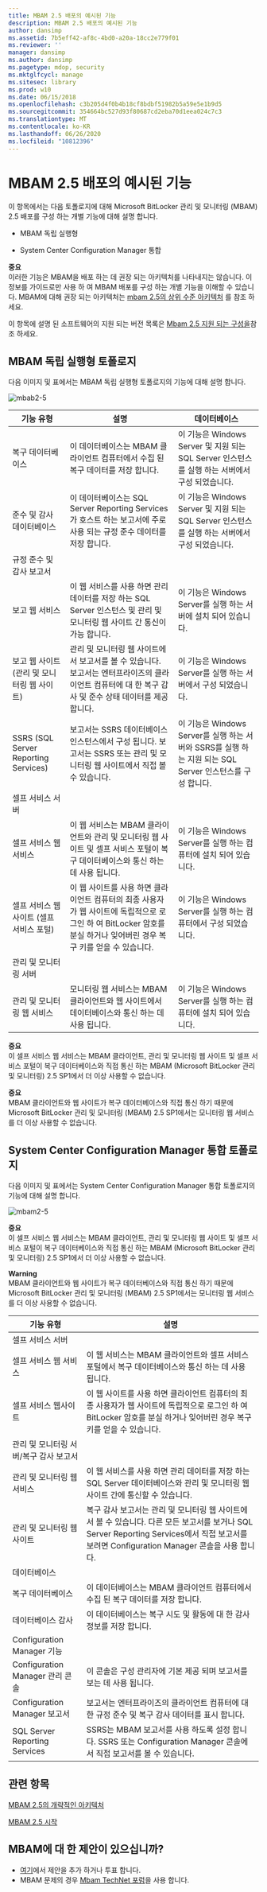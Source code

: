 ```yaml
---
title: MBAM 2.5 배포의 예시된 기능
description: MBAM 2.5 배포의 예시된 기능
author: dansimp
ms.assetid: 7b5eff42-af8c-4bd0-a20a-18cc2e779f01
ms.reviewer: ''
manager: dansimp
ms.author: dansimp
ms.pagetype: mdop, security
ms.mktglfcycl: manage
ms.sitesec: library
ms.prod: w10
ms.date: 06/15/2018
ms.openlocfilehash: c3b205d4f0b4b18cf8bdbf51982b5a59e5e1b9d5
ms.sourcegitcommit: 354664bc527d93f80687cd2eba70d1eea024c7c3
ms.translationtype: MT
ms.contentlocale: ko-KR
ms.lasthandoff: 06/26/2020
ms.locfileid: "10812396"
---
```

# MBAM 2.5 배포의 예시된 기능


이 항목에서는 다음 토폴로지에 대해 Microsoft BitLocker 관리 및 모니터링 (MBAM) 2.5 배포를 구성 하는 개별 기능에 대해 설명 합니다.

-   MBAM 독립 실행형

-   System Center Configuration Manager 통합

**중요**  
이러한 기능은 MBAM을 배포 하는 데 권장 되는 아키텍처를 나타내지는 않습니다. 이 정보를 가이드로만 사용 하 여 MBAM 배포를 구성 하는 개별 기능을 이해할 수 있습니다. MBAM에 대해 권장 되는 아키텍처는 [mbam 2.5의 상위 수준 아키텍처](high-level-architecture-for-mbam-25.md) 를 참조 하세요.



이 항목에 설명 된 소프트웨어의 지원 되는 버전 목록은 [Mbam 2.5 지원 되는 구성을](mbam-25-supported-configurations.md)참조 하세요.

## <a href="" id="bkmk-standalone"></a> MBAM 독립 실행형 토폴로지


다음 이미지 및 표에서는 MBAM 독립 실행형 토폴로지의 기능에 대해 설명 합니다.

![mbab2\-5](images/mbam2-5-standalonecomponents.png)

|기능 유형|설명|데이터베이스|
|-|-|-|
|복구 데이터베이스|이 데이터베이스는 MBAM 클라이언트 컴퓨터에서 수집 된 복구 데이터를 저장 합니다.|이 기능은 Windows Server 및 지원 되는 SQL Server 인스턴스를 실행 하는 서버에서 구성 되었습니다.|
|준수 및 감사 데이터베이스|이 데이터베이스는 SQL Server Reporting Services가 호스트 하는 보고서에 주로 사용 되는 규정 준수 데이터를 저장 합니다.|이 기능은 Windows Server 및 지원 되는 SQL Server 인스턴스를 실행 하는 서버에서 구성 되었습니다.|
|규정 준수 및 감사 보고서|||
|보고 웹 서비스|이 웹 서비스를 사용 하면 관리 데이터를 저장 하는 SQL Server 인스턴스 및 관리 및 모니터링 웹 사이트 간 통신이 가능 합니다.|이 기능은 Windows Server를 실행 하는 서버에 설치 되어 있습니다.|
|보고 웹 사이트 (관리 및 모니터링 웹 사이트)|관리 및 모니터링 웹 사이트에서 보고서를 볼 수 있습니다. 보고서는 엔터프라이즈의 클라이언트 컴퓨터에 대 한 복구 감사 및 준수 상태 데이터를 제공 합니다.|이 기능은 Windows Server를 실행 하는 서버에서 구성 되었습니다.|
|SSRS (SQL Server Reporting Services)|보고서는 SSRS 데이터베이스 인스턴스에서 구성 됩니다. 보고서는 SSRS 또는 관리 및 모니터링 웹 사이트에서 직접 볼 수 있습니다.|이 기능은 Windows Server를 실행 하는 서버와 SSRS를 실행 하는 지원 되는 SQL Server 인스턴스를 구성 합니다.|
|셀프 서비스 서버|||
|셀프 서비스 웹 서비스|이 웹 서비스는 MBAM 클라이언트와 관리 및 모니터링 웹 사이트 및 셀프 서비스 포털이 복구 데이터베이스와 통신 하는 데 사용 됩니다.|이 기능은 Windows Server를 실행 하는 컴퓨터에 설치 되어 있습니다.|
|셀프 서비스 웹 사이트 (셀프 서비스 포털)|이 웹 사이트를 사용 하면 클라이언트 컴퓨터의 최종 사용자가 웹 사이트에 독립적으로 로그인 하 여 BitLocker 암호를 분실 하거나 잊어버린 경우 복구 키를 얻을 수 있습니다.|이 기능은 Windows Server를 실행 하는 컴퓨터에서 구성 되었습니다.|
|관리 및 모니터링 서버|||
|관리 및 모니터링 웹 서비스|모니터링 웹 서비스는 MBAM 클라이언트와 웹 사이트에서 데이터베이스와 통신 하는 데 사용 됩니다.|이 기능은 Windows Server를 실행 하는 컴퓨터에 설치 되어 있습니다.|

**중요**  
이 셀프 서비스 웹 서비스는 MBAM 클라이언트, 관리 및 모니터링 웹 사이트 및 셀프 서비스 포털이 복구 데이터베이스와 직접 통신 하는 MBAM (Microsoft BitLocker 관리 및 모니터링) 2.5 SP1에서 더 이상 사용할 수 없습니다.

**중요**  
MBAM 클라이언트와 웹 사이트가 복구 데이터베이스와 직접 통신 하기 때문에 Microsoft BitLocker 관리 및 모니터링 (MBAM) 2.5 SP1에서는 모니터링 웹 서비스를 더 이상 사용할 수 없습니다.


## <a href="" id="bkmk-cmintegrated"></a>System Center Configuration Manager 통합 토폴로지

다음 이미지 및 표에서는 System Center Configuration Manager 통합 토폴로지의 기능에 대해 설명 합니다.

![mbam2\-5](images/mbam2-5-cmcomponents.png)

**중요**  
이 셀프 서비스 웹 서비스는 MBAM 클라이언트, 관리 및 모니터링 웹 사이트 및 셀프 서비스 포털이 복구 데이터베이스와 직접 통신 하는 MBAM (Microsoft BitLocker 관리 및 모니터링) 2.5 SP1에서 더 이상 사용할 수 없습니다.

**Warning**  
MBAM 클라이언트와 웹 사이트가 복구 데이터베이스와 직접 통신 하기 때문에 Microsoft BitLocker 관리 및 모니터링 (MBAM) 2.5 SP1에서는 모니터링 웹 서비스를 더 이상 사용할 수 없습니다.


|                        기능 유형                        |                                                                                                    설명                                                                                                    |
|------------------------------------------------------------|-------------------------------------------------------------------------------------------------------------------------------------------------------------------------------------------------------------------|
|                    셀프 서비스 서버                     |                                                                                                                                                                                                                   |
|                  셀프 서비스 웹 서비스                  |                                                 이 웹 서비스는 MBAM 클라이언트와 셀프 서비스 포털에서 복구 데이터베이스와 통신 하는 데 사용 됩니다.                                                  |
|                    셀프 서비스 웹사이트                    |                          이 웹 사이트를 사용 하면 클라이언트 컴퓨터의 최종 사용자가 웹 사이트에 독립적으로 로그인 하 여 BitLocker 암호를 분실 하거나 잊어버린 경우 복구 키를 얻을 수 있습니다.                          |
| 관리 및 모니터링 서버/복구 감사 보고서 |                                                                                                                                                                                                                   |
|         관리 및 모니터링 웹 서비스          |                               이 웹 서비스를 사용 하면 관리 데이터를 저장 하는 SQL Server 데이터베이스와 관리 및 모니터링 웹 사이트 간에 통신할 수 있습니다.                               |
|           관리 및 모니터링 웹 사이트            | 복구 감사 보고서는 관리 및 모니터링 웹 사이트에서 볼 수 있습니다. 다른 모든 보고서를 보거나 SQL Server Reporting Services에서 직접 보고서를 보려면 Configuration Manager 콘솔을 사용 합니다. |
|                         데이터베이스                          |                                                                                                                                                                                                                   |
|                     복구 데이터베이스                      |                                                                 이 데이터베이스는 MBAM 클라이언트 컴퓨터에서 수집 된 복구 데이터를 저장 합니다.                                                                  |
|                       데이터베이스 감사                       |                                                                   이 데이터베이스는 복구 시도 및 활동에 대 한 감사 정보를 저장 합니다.                                                                    |
|               Configuration Manager 기능               |                                                                                                                                                                                                                   |
|          Configuration Manager 관리 콘솔          |                                                                   이 콘솔은 구성 관리자에 기본 제공 되며 보고서를 보는 데 사용 됩니다.                                                                   |
|               Configuration Manager 보고서                |                                                             보고서는 엔터프라이즈의 클라이언트 컴퓨터에 대 한 규정 준수 및 복구 감사 데이터를 표시 합니다.                                                              |
|               SQL Server Reporting Services                |                                                SSRS는 MBAM 보고서를 사용 하도록 설정 합니다. SSRS 또는 Configuration Manager 콘솔에서 직접 보고서를 볼 수 있습니다.                                                 |

## 관련 항목

[MBAM 2.5의 개략적인 아키텍처](high-level-architecture-for-mbam-25.md)

[MBAM 2.5 시작](getting-started-with-mbam-25.md)

## MBAM에 대 한 제안이 있으십니까?
- [여기](http://mbam.uservoice.com/forums/268571-microsoft-bitlocker-administration-and-monitoring)에서 제안을 추가 하거나 투표 합니다. 
- MBAM 문제의 경우 [Mbam TechNet 포럼](https://social.technet.microsoft.com/Forums/home?forum=mdopmbam)을 사용 합니다.




